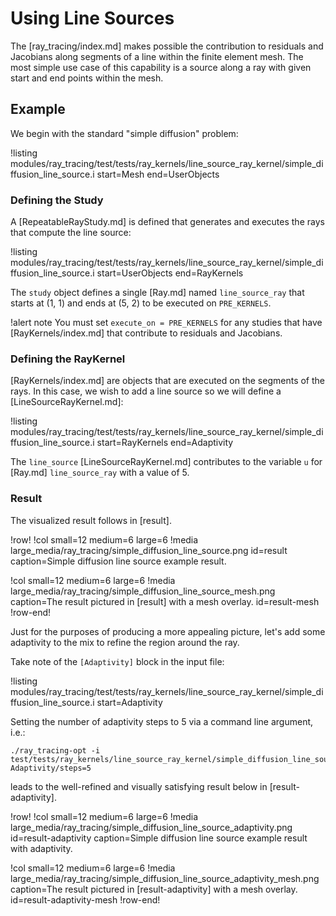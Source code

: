 # Using Line Sources

The [ray_tracing/index.md] makes possible the contribution to residuals and Jacobians along segments of a line within the finite element mesh. The most simple use case of this capability is a source along a ray with given start and end points within the mesh.

## Example

We begin with the standard "simple diffusion" problem:

!listing modules/ray_tracing/test/tests/ray_kernels/line_source_ray_kernel/simple_diffusion_line_source.i start=Mesh end=UserObjects

### Defining the Study

A [RepeatableRayStudy.md] is defined that generates and executes the rays that compute the line source:

!listing modules/ray_tracing/test/tests/ray_kernels/line_source_ray_kernel/simple_diffusion_line_source.i start=UserObjects end=RayKernels

The `study` object defines a single [Ray.md] named `line_source_ray` that starts at (1, 1) and ends at (5, 2) to be executed on `PRE_KERNELS`.

!alert note
You must set `execute_on = PRE_KERNELS` for any studies that have [RayKernels/index.md] that contribute to residuals and Jacobians.

### Defining the RayKernel

[RayKernels/index.md] are objects that are executed on the segments of the rays. In this case, we wish to add a line source so we will define a [LineSourceRayKernel.md]:

!listing modules/ray_tracing/test/tests/ray_kernels/line_source_ray_kernel/simple_diffusion_line_source.i start=RayKernels end=Adaptivity

The `line_source` [LineSourceRayKernel.md] contributes to the variable `u` for [Ray.md] `line_source_ray` with a value of 5.

### Result

The visualized result follows in [result].

!row!
!col small=12 medium=6 large=6
!media large_media/ray_tracing/simple_diffusion_line_source.png
       id=result
       caption=Simple diffusion line source example result.

!col small=12 medium=6 large=6
!media large_media/ray_tracing/simple_diffusion_line_source_mesh.png
      caption=The result pictured in [result] with a mesh overlay.
      id=result-mesh
!row-end!

Just for the purposes of producing a more appealing picture, let's add some adaptivity to the mix to refine the region around the ray.

Take note of the `[Adaptivity]` block in the input file:

!listing modules/ray_tracing/test/tests/ray_kernels/line_source_ray_kernel/simple_diffusion_line_source.i start=Adaptivity

Setting the number of adaptivity steps to 5 via a command line argument, i.e.:

```
./ray_tracing-opt -i test/tests/ray_kernels/line_source_ray_kernel/simple_diffusion_line_source.i Adaptivity/steps=5
```

leads to the well-refined and visually satisfying result below in [result-adaptivity].

!row!
!col small=12 medium=6 large=6
!media large_media/ray_tracing/simple_diffusion_line_source_adaptivity.png
       id=result-adaptivity
       caption=Simple diffusion line source example result with adaptivity.

!col small=12 medium=6 large=6
!media large_media/ray_tracing/simple_diffusion_line_source_adaptivity_mesh.png
      caption=The result pictured in [result-adaptivity] with a mesh overlay.
      id=result-adaptivity-mesh
!row-end!
